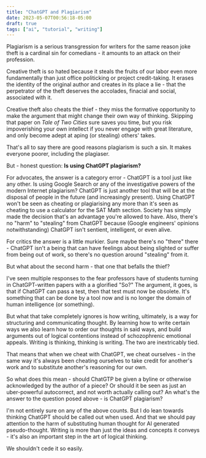 ```yaml
---
title: "ChatGPT and Plagiarism"
date: 2023-05-07T00:56:18-05:00
draft: true
tags: ["ai", "tutorial", "writing"]
---
```


Plagiarism is a serious transgression for writers for the same reason joke theft is a cardinal sin for comedians - it amounts to an attack on their profession.

Creative theft is so hated because it steals the fruits of our labor even more fundamentally than just office politicking or project credit-taking. It erases the identity of the original author and creates in its place a lie - that the perpetrator of the theft deserves the accolades, finacial and social, associated with it.

Creative theft also cheats the thief - they miss the formative opportunity to make the argument that might change their own way of thinking. Skipping that paper on *Tale of Two Cities* sure saves you time, but you risk impoverishing your own intellect if you never engage with great literature, and only become adept at aping (or stealing) others' takes.

That's all to say there are good reasons plagiarism is such a sin. It makes everyone poorer, including the plagiaser.

But - honest question: **Is using ChatGPT plagiarism?**

For advocates, the answer is a category error - ChatGPT is a tool just like any other. Is using Google Search or any of the investigative powers of the modern Internet plagiarism? ChatGPT is just another tool that will be at the disposal of people in the future (and increasingly present). Using ChatGPT won't be seen as cheating or plagiarising any more than it's seen as cheating to use a calculator for the SAT Math section. Society has simply made the decision that's an advantage you're allowed to have. Also, there's no "harm" to "stealing" from ChatGPT because (Google engineers' opinions notwithstanding) ChatGPT isn't sentient, intelligent, or even alive.

For critics the answer is a little murkier. Sure maybe there's no "there" there - ChatGPT isn't a being that can have feelings about being slighted or suffer from being out of work, so there's no question around "stealing" from it.

But what about the second harm - that one that befalls the thief?

I've seen multiple responses to the fear professors have of students turning in ChatGPT-written papers with a a glorified "So?" The argument, it goes, is that if ChatGPT can pass a test, then that test must now be obsolete. It's something that can be done by a tool now and is no longer the domain of human intelligence (or something).

But what that take completely ignores is how writing, ultimately, is a way for structuring and communicating thought. By learning how to write certain ways we also learn how to order our thoughts in said ways, and build arguments out of logical contentions instead of schozophrenic emotional appeals. Writing is thinking, thinking is writing. The two are inextricably tied.

That means that when we cheat with ChatGPT, we cheat ourselves - in the same way it's always been cheating ourselves to take credit for another's work and to substitute another's reasoning for our own.

So what does this mean - should ChatGTP be given a byline or otherwise acknowledged by the author of a piece? Or should it be seen as just an uber-powerful autocorrect, and not worth actually calling out? An what's the answer to the question posed above - is ChatGPT plagiarism?

I'm not entirely sure on any of the above counts. But I do lean towards thinking ChatGPT should be called out when used. And that we should pay attention to the harm of substituting human thought for AI generated pseudo-thought. Writing is more than just the ideas and concepts it conveys - it's also an important step in the art of logical thinking.

We shouldn't cede it so easily.